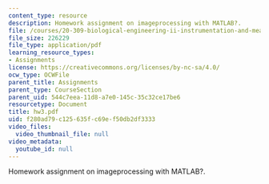 ```yaml
---
content_type: resource
description: Homework assignment on imageprocessing with MATLAB?.
file: /courses/20-309-biological-engineering-ii-instrumentation-and-measurement-fall-2006/f280ad79c125635fc69ef50db2df3333_hw3.pdf
file_size: 226229
file_type: application/pdf
learning_resource_types:
- Assignments
license: https://creativecommons.org/licenses/by-nc-sa/4.0/
ocw_type: OCWFile
parent_title: Assignments
parent_type: CourseSection
parent_uid: 544c7eea-11d8-a7e0-145c-35c32ce17be6
resourcetype: Document
title: hw3.pdf
uid: f280ad79-c125-635f-c69e-f50db2df3333
video_files:
  video_thumbnail_file: null
video_metadata:
  youtube_id: null
---
```

Homework assignment on imageprocessing with MATLAB?.